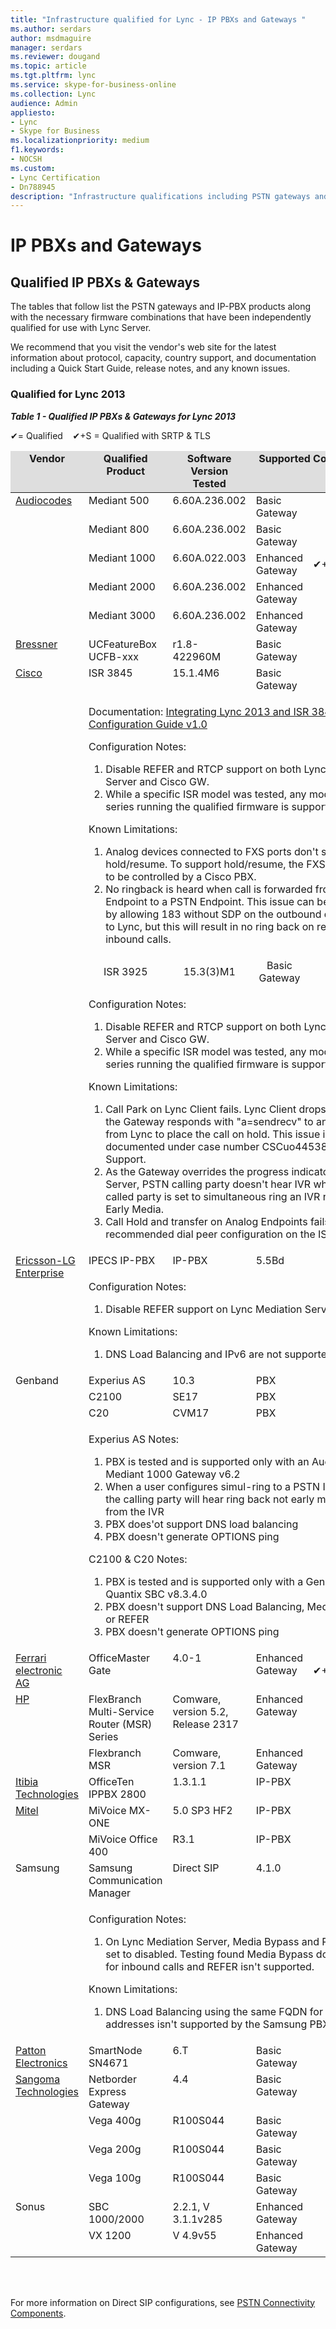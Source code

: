 ```yaml
---
title: "Infrastructure qualified for Lync - IP PBXs and Gateways "
ms.author: serdars
author: msdmaguire
manager: serdars
ms.reviewer: dougand
ms.topic: article
ms.tgt.pltfrm: lync
ms.service: skype-for-business-online
ms.collection: Lync
audience: Admin
appliesto:
- Lync
- Skype for Business
ms.localizationpriority: medium
f1.keywords:
- NOCSH
ms.custom:
- Lync Certification
- Dn788945
description: "Infrastructure qualifications including PSTN gateways and IP PBX products, along with the necessary firmware combinations, that have been independently qualified for  Lync Server."
---
```


# IP PBXs and Gateways

## Qualified IP PBXs & Gateways

The tables that follow list the PSTN gateways and IP-PBX products along with the necessary firmware combinations that have been independently qualified for use with Lync Server.

We recommend that you visit the vendor's web site for the latest information about protocol, capacity, country support, and documentation including a Quick Start Guide, release notes, and any known issues.

### Qualified for Lync 2013

***Table 1 - Qualified IP PBXs & Gateways  for Lync 2013***

 &#x2714;= Qualified&nbsp;&nbsp;&nbsp;&nbsp;&#x2714;+S = Qualified with SRTP & TLS
<table>
	<colgroup>
		<col width="140" />
		<col width="270" />
		<col width="344" />
		<col width="169" />
		<col width="148" />
	</colgroup>
	<thead>
		<tr bgcolor="#DEDEDE">
			<td align="center" valign="top"><strong>Vendor</strong></td>
			<td align="center" valign="top"><strong>Qualified Product</strong></td>
			<td align="center" valign="top"><strong>Software Version Tested</strong></td>
			<td align="center" colspan="2" valign="top"><strong>Supported Configuration</strong></td>
		</tr>
	</thead>
	<tbody>
		<tr align="left" valign="top">
			<td rowspan="5"><a href="https://www.audiocodes.com/microsoft">Audiocodes</a></td>
			<td>Mediant 500</td>
			<td>6.60A.236.002</td>
			<td>Basic Gateway</td>
			<td align ="center" valign="middle">&#x2714;+S</td>
		</tr>
		<tr align="left" valign="top">
			<td>Mediant 800</td>
			<td>6.60A.236.002</td>
			<td>Basic Gateway</td>
			<td align ="center" valign="middle">&#x2714;+S</td>
		</tr>
		<tr align="left" valign="top">
			<td>Mediant 1000</td>
			<td>6.60A.022.003</td>
			<td>Enhanced Gateway</td>
			<td align ="center" valign="middle">&#x2714;+S; with IPv6</td>
		</tr>
		<tr align="left" valign="top">
			<td>Mediant 2000</td>
			<td>6.60A.236.002</td>
			<td>Enhanced Gateway</td>
			<td align ="center" valign="middle">&#x2714;+S</td>
		</tr>
		<tr align="left" valign="top">
			<td>Mediant 3000</td>
			<td>6.60A.236.002</td>
			<td>Enhanced Gateway</td>
			<td align ="center" valign="middle">&#x2714;+S</td>
		</tr>
		<tr align="left" valign="top">
			<td><a href="http://bressner.com/ucfeaturebox-advanced-unified-box-communications/">Bressner</a></td>
			<td>UCFeatureBox UCFB-xxx</td>
			<td>r1.8-422960M</td>
			<td>Basic Gateway</td>
			<td align ="center" valign="middle">&#x2714;</td>
		</tr>
		<tr align="left" valign="top">
			<td rowspan="4"><a href="https://www.cisco.com/c/en/us/solutions/enterprise/interoperability-portal/networking_solutions_products_genericcontent0900aecd805bd0e4.html">Cisco</a></td>
			<td>ISR 3845</td>
			<td>15.1.4M6</td>
			<td>Basic Gateway</td>
			<td align ="center" valign="middle">&#x2714;</td>
		</tr>
		<tr align="left" valign="top">
			<td colspan="4">
				<p>Documentation: <a href="https://www.microsoft.com/download/details.aspx?id=41153">Integrating Lync 2013 and ISR 3845 Configuration Guide v1.0</a></p>
				<p>Configuration Notes:</p>
				<ol>
					<li>Disable REFER and RTCP support on both Lync Mediation Server and Cisco GW.</li>
					<li>While a specific ISR model was tested, any model in this series running the qualified firmware is supported.</li>
				</ol>
				<p>Known Limitations:</p>
				<ol>
					<li>Analog devices connected to FXS ports don't support hold/resume. To support hold/resume, the FXS port needs to be controlled by a Cisco PBX.</li>
					<li>No ringback is heard when call is forwarded from a Lync Endpoint to a PSTN Endpoint. This issue can be corrected by allowing 183 without SDP on the outbound dial-peers to Lync, but this will result in no ring back on regular inbound calls.</li>
				</ol>
			</td>
		</tr>
		<tr align="center" valign="middle">
			<td>ISR 3925</td>
			<td>15.3(3)M1</td>
			<td>Basic Gateway</td>
			<td>&#x2714;</td>
		</tr>
		<tr align="left" valign="top">
			<td colspan="4">
				<p>Configuration Notes:</p>
				<ol>
					<li>Disable REFER and RTCP support on both Lync Mediation Server and Cisco GW.</li>
					<li>While a specific ISR model was tested, any model in this series running the qualified firmware is supported.</li>
				</ol>
				<p>Known Limitations:</p>
				<ol>
					<li>Call Park on Lync Client fails. Lync Client drops the call as the Gateway responds with &quot;a=sendrecv&quot; to an INVITE from Lync to place the call on hold. This issue is documented under case number CSCuo44538 with Cisco Support.</li>
					<li>As the Gateway overrides the progress indicator from Lync Server, PSTN calling party doesn't hear IVR when the Lync called party is set to simultaneous ring an IVR number with Early Media.</li>
					<li>Call Hold and transfer on Analog Endpoints fails with the recommended dial peer configuration on the ISR.</li>
				</ol>
			</td>
		</tr>
		<tr align="left" valign="top">
			<td rowspan="2"><a href=" https://ipecs.com/site/lgericsson/menu/">Ericsson-LG Enterprise</a></td>
			<td>IPECS IP-PBX</td>
			<td>IP-PBX</td>
			<td>5.5Bd</td>
			<td> </td>
		</tr>
		<tr align="left" valign="top">
			<td colspan="4">
				<p>Configuration Notes:</p>
				<ol>
					<li>Disable REFER support on Lync Mediation Server</li>
				</ol>
				<p>Known Limitations:</p>
				<ol>
					<li>DNS Load Balancing and IPv6 are not supported</li>
				</ol>
			</td>
		</tr>
		<tr align="left" valign="top">
			<td rowspan="4">Genband</td>
			<td>Experius AS</td>
			<td>10.3</td>
			<td>PBX</td>
			<td> </td>
		</tr>
		<tr>
			<td>C2100</td>
			<td>SE17</td>
			<td>PBX</td>
			<td> </td>
		</tr>
		<tr>
			<td>C20</td>
			<td>CVM17</td>
			<td>PBX</td>
			<td> </td>
		</tr>
		<tr align="left" valign="top">
			<td colspan="4">
				<p>Experius AS Notes:</p>
				<ol>
					<li>PBX is tested and is supported only with an AudioCodes Mediant 1000 Gateway v6.2</li>
					<li>When a user configures simul-ring to a PSTN IVR number, the calling party will hear ring back not early media played from the IVR</li>
					<li>PBX does'ot support DNS load balancing</li>
					<li>PBX doesn't generate OPTIONS ping</li>
				</ol>
				<p>C2100 &amp; C20 Notes:</p>
				<ol>
					<li>PBX is tested and is supported only with a Genband Quantix SBC v8.3.4.0</li>
					<li>PBX doesn't support DNS Load Balancing, Media Bypass, or REFER</li>
					<li>PBX doesn't generate OPTIONS ping</li>
				</ol>
			</td>
		</tr>
		<tr align="left" valign="top">
			<td><a href="http://www.mediagateway.de/">Ferrari electronic AG</a></td>
			<td>OfficeMaster Gate</td>
			<td>4.0-1</td>
			<td>Enhanced Gateway</td>
			<td align ="center" valign="middle">&#x2714;+S; with IPv6</td>
		</tr>
		<tr align="left" valign="top">
			<td rowspan="2"><a href="http://h17007.www1.hp.com/us/en/networking/solutions/unified-communications-and-collaboration/index.aspx#survivablebm">HP</a></td>
			<td>FlexBranch Multi-Service Router (MSR) Series</td>
			<td>Comware, version 5.2, Release 2317</td>
			<td>Enhanced Gateway</td>
			<td align ="center" valign="middle">&#x2714;+S</td>
		</tr>
		<tr align="left" valign="top">
			<td>Flexbranch MSR</td>
			<td>Comware, version 7.1</td>
			<td>Enhanced Gateway</td>
			<td align ="center" valign="middle">&#x2714;+S</td>
		</tr>
		<tr align="left" valign="top">
			<td><a href="http://www.itibia.com/product_content.php?id=7&amp;productclassid=8&amp;productid=5">Itibia Technologies</a></td>
			<td>OfficeTen IPPBX 2800</td>
			<td>1.3.1.1</td>
			<td>IP-PBX</td>
			<td align ="center" valign="middle">&#x2714;+S</td>
		</tr>
		<tr align="left" valign="top">
			<td rowspan="2"><a href="http://www.mitel.com/product-service/mitel-mivoice ">Mitel</a></td>
			<td>MiVoice MX-ONE</td>
			<td>5.0 SP3 HF2</td>
			<td>IP-PBX</td>
			<td align ="center" valign="middle">&#x2714;+S</td>
		</tr>
		<tr align="left" valign="top">
			<td>MiVoice Office 400</td>
			<td>R3.1</td>
			<td>IP-PBX</td>
			<td align ="center" valign="middle">&#x2714;+S</td>
		</tr>
		<tr align="left" valign="top">
			<td rowspan="2">Samsung</td>
			<td>Samsung Communication Manager</td>
			<td>Direct SIP</td>
			<td>4.1.0</td>
			<td> </td>
		</tr>
		<tr align="left" valign="top">
			<td colspan="4">
				<p>Configuration Notes:</p>
				<ol>
					<li>On Lync Mediation Server, Media Bypass and REFER are set to disabled. Testing found Media Bypass doesn't work for inbound calls and REFER isn't supported.</li>
				</ol>
				<p>Known Limitations:</p>
				<ol>
					<li>DNS Load Balancing using the same FQDN for two IP addresses isn't supported by the Samsung PBX.</li>
				</ol>
			</td>
		</tr>
		<tr align="left" valign="top">
			<td><a href="http://www.patton.com/partners/partner_detail.asp?i=42&amp;p=ippbx">Patton Electronics</a></td>
			<td>SmartNode SN4671</td>
			<td>6.T</td>
			<td>Basic Gateway</td>
			<td align ="center" valign="middle">&#x2714;</td>
		</tr>
		<tr align="left" valign="top">
			<td rowspan="4"><a href="https://www.sangoma.com/">Sangoma Technologies</a></td>
			<td>Netborder Express Gateway</td>
			<td>4.4</td>
			<td>Basic Gateway</td>
			<td align ="center" valign="middle">&#x2714;</td>
		</tr>
		<tr align="left" valign="top">
			<td>Vega 400g</td>
			<td>R100S044</td>
			<td>Basic Gateway</td>
			<td align ="center" valign="middle">&#x2714;</td>
		</tr>
		<tr align="left" valign="top">
			<td>Vega 200g</td>
			<td>R100S044</td>
			<td>Basic Gateway</td>
			<td align ="center" valign="middle">&#x2714;</td>
		</tr>
		<tr align="left" valign="top">
			<td>Vega 100g</td>
			<td>R100S044</td>
			<td>Basic Gateway</td>
			<td align ="center" valign="middle">&#x2714;</td>
		</tr>
		<tr align="left" valign="top">
			<td rowspan="2">Sonus</td>
			<td>SBC 1000/2000</td>
			<td>2.2.1, V 3.1.1v285</td>
			<td>Enhanced Gateway</td>
			<td align ="center" valign="middle">&#x2714;+S</td>
		</tr>
		<tr align="left" valign="top">
			<td>VX 1200</td>
			<td>V 4.9v55</td>
			<td>Enhanced Gateway</td>
			<td align ="center" valign="middle">&#x2714;+S</td>
		</tr>
	</tbody>
</table>
<br/><br/>

For more information on Direct SIP configurations, see [PSTN Connectivity Components](../../SfbServer/plan-your-deployment/enterprise-voice-solution/pstn-connectivity.md).
